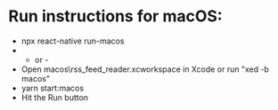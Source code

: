 # Run instructions for macOS:
- npx react-native run-macos
- - or -
- Open macos\rss_feed_reader.xcworkspace in Xcode or run "xed -b macos"
- yarn start:macos
- Hit the Run button